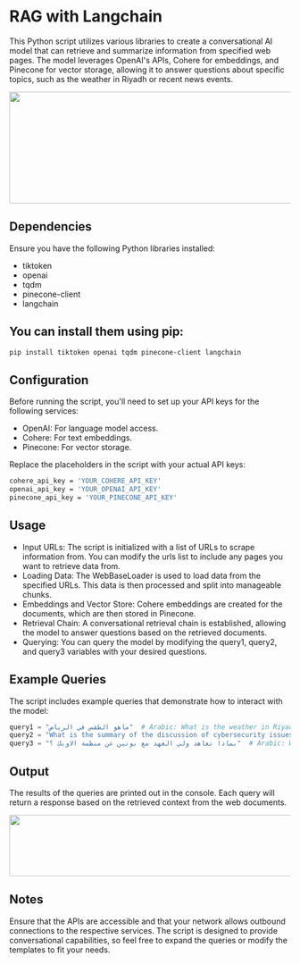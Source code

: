 # RAG with Langchain
This Python script utilizes various libraries to create a conversational AI model that can retrieve and summarize information from specified web pages. The model leverages OpenAI's APIs, Cohere for embeddings, and Pinecone for vector storage, allowing it to answer questions about specific topics, such as the weather in Riyadh or recent news events.

<p align="center">
  <img width="600" height="200" src=https://github.com/user-attachments/assets/8f28fa9b-fa55-421a-9f40-942454f6b8ab>
</p>

## Dependencies
Ensure you have the following Python libraries installed:

* tiktoken
* openai
* tqdm
* pinecone-client
* langchain

## You can install them using pip:

```bash
pip install tiktoken openai tqdm pinecone-client langchain
```
## Configuration
Before running the script, you'll need to set up your API keys for the following services:

* OpenAI: For language model access.
* Cohere: For text embeddings.
* Pinecone: For vector storage.

Replace the placeholders in the script with your actual API keys:

```bash
cohere_api_key = 'YOUR_COHERE_API_KEY'
openai_api_key = 'YOUR_OPENAI_API_KEY'
pinecone_api_key = 'YOUR_PINECONE_API_KEY'
```
## Usage
* Input URLs: The script is initialized with a list of URLs to scrape information from. You can modify the urls list to include any pages you want to retrieve data from.
* Loading Data: The WebBaseLoader is used to load data from the specified URLs. This data is then processed and split into manageable chunks.
* Embeddings and Vector Store: Cohere embeddings are created for the documents, which are then stored in Pinecone.
* Retrieval Chain: A conversational retrieval chain is established, allowing the model to answer questions based on the retrieved documents.
* Querying: You can query the model by modifying the query1, query2, and query3 variables with your desired questions.

## Example Queries
The script includes example queries that demonstrate how to interact with the model:
```python
query1 = "ماهو الطقس في الرياض"  # Arabic: What is the weather in Riyadh?
query2 = "What is the summary of the discussion of cybersecurity issues at the Riyadh forum?"
query3 = "بماذا تعاهد ولي العهد مع بوتين عن منظمة الاوبك ؟"  # Arabic: What did the Crown Prince promise Putin regarding OPEC?
```
## Output
The results of the queries are printed out in the console. Each query will return a response based on the retrieved context from the web documents.
<p align="center">
  <img width="1000" height="110" src=https://github.com/user-attachments/assets/381994ef-3dc3-4cb9-be79-2f3e503d8b12>
</p>

## Notes
Ensure that the APIs are accessible and that your network allows outbound connections to the respective services.
The script is designed to provide conversational capabilities, so feel free to expand the queries or modify the templates to fit your needs.












